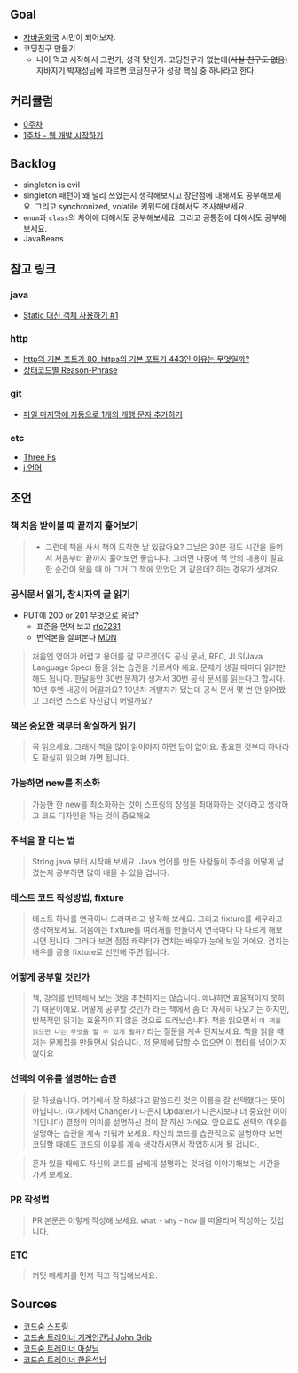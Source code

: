 ## Goal
- [자바공화국](https://jojoldu.tistory.com/609) 시민이 되어보자.
- 코딩친구 만들기
  - 나이 먹고 시작해서 그런가, 성격 탓인가. 코딩친구가 없는데(~~사실 친구도 없음~~) 자바지기 박재성님에 따르면 코딩친구가 성장 핵심 중 하나라고 한다.

## 커리큘럼

- [0주차](docs/week0.MD)
- [1주차 - 웹 개발 시작하기](docs/week1.MD)

## Backlog
- singleton is evil
- singleton 패턴이 왜 널리 쓰였는지 생각해보시고 장단점에 대해서도 공부해보세요. 그리고 synchronized, volatile 키워드에 대해서도 조사해보세요.
- `enum`과 `class`의 차이에 대해서도 공부해보세요. 그리고 공통점에 대해서도 공부해보세요.
- JavaBeans

## 참고 링크

### java

- [Static 대신 객체 사용하기 #1](https://www.youtube.com/watch?v=qRZL2NkXRdo&ab_channel=%EC%BD%94%EB%94%A9%EC%9D%98%EC%8B%A0%EC%95%84%EC%83%AC)

### http
- [http의 기본 포트가 80, https의 기본 포트가 443인 이유는 무엇일까?](https://johngrib.github.io/wiki/why-http-80-https-443/)
- [상태코드별 Reason-Phrase](https://datatracker.ietf.org/doc/html/rfc7231#section-6.1)

### git
- [파일 마지막에 자동으로 1개의 개행 문자 추가하기](https://johngrib.github.io/wiki/intellij/#%ED%8C%8C%EC%9D%BC-%EB%A7%88%EC%A7%80%EB%A7%89%EC%97%90-%EC%9E%90%EB%8F%99%EC%9C%BC%EB%A1%9C-1%EA%B0%9C%EC%9D%98-%EA%B0%9C%ED%96%89-%EB%AC%B8%EC%9E%90-%EC%B6%94%EA%B0%80%ED%95%98%EA%B8%B0)

### etc
- [Three Fs](https://github.com/ahastudio/til/blob/main/retrospective/three-fs.md)
- [j 언어](https://github.com/ahastudio/til/tree/main/j)

## 조언
### 책 처음 받아볼 때 끝까지 훑어보기
> - 그런데 책을 사서 책이 도착한 날 있잖아요? 그날은 30분 정도 시간을 들여서 처음부터 끝까지 훑어보면 좋습니다. 그러면 나중에 책 안의 내용이 필요한 순간이 왔을 때 아 그거 그 책에 있었던 거 같은데? 하는 경우가 생겨요.

### 공식문서 읽기, 창시자의 글 읽기

- PUT에 200 or 201 무엇으로 응답?
  - 표준을 먼저 보고 [rfc7231](https://datatracker.ietf.org/doc/html/rfc7231#section-4.3.4)
  - 번역본을 살펴본다 [MDN](https://developer.mozilla.org/ko/docs/Web/HTTP/Methods/PUT)
> 처음엔 영어가 어렵고 용어를 잘 모르겠어도 공식 문서, RFC, JLS(Java Language Spec) 등을 읽는 습관을 기르셔야 해요.
  문제가 생길 때마다 읽기만 해도 됩니다.
  한달동안 30번 문제가 생겨서 30번 공식 문서를 읽는다고 합시다.
  10년 후엔 내공이 어떨까요?
  10년차 개발자가 됐는데 공식 문서 몇 번 안 읽어봤고 그러면 스스로 자신감이 어떨까요?

### 책은 중요한 책부터 확실하게 읽기

> 꼭 읽으세요. 그래서 책을 많이 읽어야지 하면 답이 없어요.
중요한 것부터 하나라도 확실히 읽으며 가면 됩니다.


### 가능하면 new를 최소화 
> 가능한 한 new를 최소화하는 것이 스프링의 장점을 최대화하는 것이라고 생각하고 코드 디자인을 하는 것이 중요해요

### 주석을 잘 다는 법

> String.java 부터 시작해 보세요.
Java 언어를 만든 사람들이 주석을 어떻게 남겼는지 공부하면 많이 배울 수 있을 겁니다.

### 테스트 코드 작성방법, fixture

> 테스트 하나를 연극이나 드라마라고 생각해 보세요. 그리고 fixture를 배우라고 생각해보세요. 처음에는 fixture를 여러개를 만들어서 연극마다 다 다르게 해보시면 됩니다. 그러다 보면 점점 캐릭터가 겹치는 배우가 눈에 보일 거에요. 겹치는 배우를 공용 fixture로 선언해 주면 됩니다.

### 어떻게 공부할 것인가
> 책, 강의를 반복해서 보는 것을 추천하지는 않습니다. 왜냐하면 효율적이지 못하기 때문이에요. 어떻게 공부할 것인가 라는 책에서 좀 더 자세히 나오기는 하지만, 반복적인 읽기는 효율적이지 않은 것으로 드러났습니다.
> 책을 읽으면서 `이 책을 읽으면 나는 무엇을 할 수 있게 될까?` 라는 질문을 계속 던져보세요.
> 책을 읽을 때 저는 문제집을 만들면서 읽습니다. 저 문제에 답할 수 없으면 이 챕터를 넘어가지 않아요

### 선택의 이유를 설명하는 습관

> 잘 하셨습니다. 여기에서 잘 하셨다고 말씀드린 것은 이름을 잘 선택했다는 뜻이 아닙니다. (여기에서 Changer가 나은지 Updater가 나은지보다 더 중요한 이야기입니다) 결정의 의미를 설명하신 것이 잘 하신 거에요. 앞으로도 선택의 이유를 설명하는 습관을 계속 키워가 보세요. 자신의 코드를 습관적으로 설명하다 보면 코딩할 때에도 코드의 이유를 계속 생각하시면서 작업하시게 될 겁니다.

> 혼자 있을 때에도 자신의 코드를 남에게 설명하는 것처럼 이야기해보는 시간을 가져 보세요.

### PR 작성법
> PR 본문은 이렇게 작성해 보세요. `what` - `why` - `how` 를 떠올리며 작성하는 것입니다.

### ETC

> 커밋 메세지를 먼저 적고 작업해보세요.

## Sources  
  
- [코드숨 스프링](https://www.codesoom.com/courses/spring)  
- [코드숨 트레이너 기계인간님 John Grib](https://johngrib.github.io/)  
- [코드숨 트레이너 아샬님](https://www.youtube.com/channel/UCLLncfeIYljE0o_yUw7MkcA)  
- [코드숨 트레이너 한윤석님](https://hannut91.github.io/)


